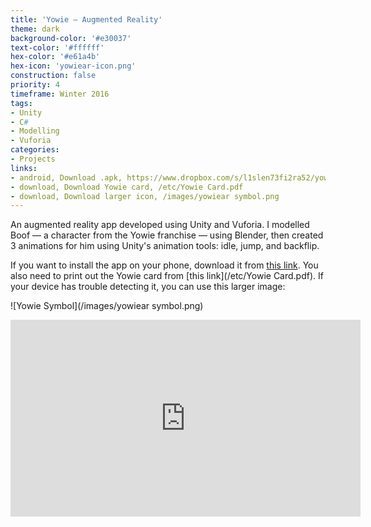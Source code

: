 ```yaml
---
title: 'Yowie — Augmented Reality'
theme: dark
background-color: '#e30037'
text-color: '#ffffff'
hex-color: '#e61a4b'
hex-icon: 'yowiear-icon.png'
construction: false
priority: 4
timeframe: Winter 2016
tags:
- Unity
- C#
- Modelling
- Vuforia
categories:
- Projects
links:
- android, Download .apk, https://www.dropbox.com/s/l1slen73fi2ra52/yowie.apk?dl=0
- download, Download Yowie card, /etc/Yowie Card.pdf
- download, Download larger icon, /images/yowiear symbol.png
---
```

An augmented reality app developed using Unity and Vuforia. I modelled Boof — a character from the Yowie franchise — using Blender, then created 3 animations for him using Unity's animation tools: idle, jump, and backflip.
<!-- more -->
If you want to install the app on your phone, download it from [this link](https://www.dropbox.com/s/l1slen73fi2ra52/yowie.apk?dl=0). You also need to print out the Yowie card from [this link](/etc/Yowie Card.pdf). If your device has trouble detecting it, you can use this larger image:

![Yowie Symbol](/images/yowiear symbol.png)

<div class="video">
  <iframe width="560" height="315" src="https://www.youtube.com/embed/QRNv1XVwihI" frameborder="0" allowfullscreen></iframe>
</div>
